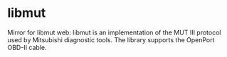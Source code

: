 libmut
======

Mirror for libmut web: libmut is an implementation of the MUT III protocol used by Mitsubishi diagnostic tools. The library supports the OpenPort OBD-II cable. 
